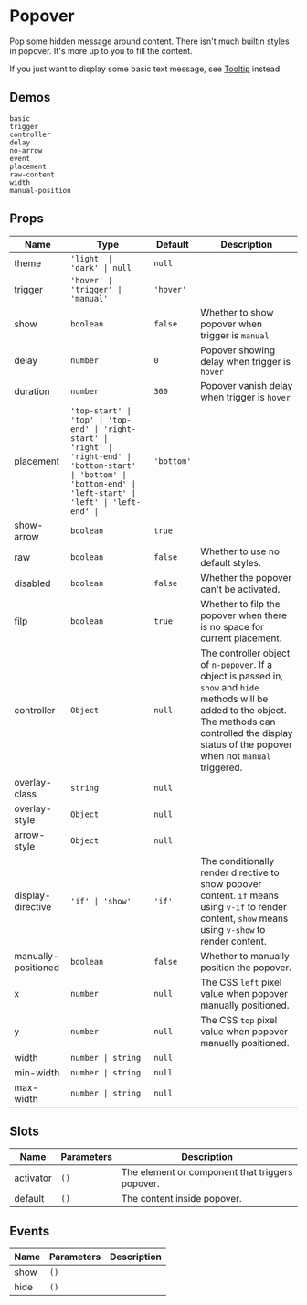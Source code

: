# Popover

Pop some hidden message around content. There isn't much builtin styles in popover. It's more up to you to fill the content.

If you just want to display some basic text message, see [Tooltip](n-tooltip) instead.

## Demos

```demo
basic
trigger
controller
delay
no-arrow
event
placement
raw-content
width
manual-position
```

## Props
|Name|Type|Default|Description|
|-|-|-|-|
|theme|`'light' \| 'dark' \| null`|`null`||
|trigger|`'hover' \| 'trigger' \| 'manual'`|`'hover'`||
|show|`boolean`|`false`|Whether to show popover when trigger is `manual`|
|delay|`number`|`0`|Popover showing delay when trigger is `hover`|
|duration|`number`|`300`|Popover vanish delay when trigger is `hover`|
|placement|`'top-start' \| 'top' \| 'top-end' \| 'right-start' \| 'right' \| 'right-end' \| 'bottom-start' \| 'bottom' \| 'bottom-end' \| 'left-start' \| 'left' \| 'left-end' \| `|`'bottom'`||
|show-arrow|`boolean`|`true`||
|raw|`boolean`|`false`|Whether to use no default styles.|
|disabled|`boolean`|`false`|Whether the popover can't be activated.|
|filp|`boolean`|`true`|Whether to filp the popover when there is no space for current placement.|
|controller|`Object`|`null`|The controller object of `n-popover`. If a object is passed in, `show` and `hide` methods will be added to the object. The methods can controlled the display status of the popover when not `manual` triggered.|
|overlay-class|`string`|`null`||
|overlay-style|`Object`|`null`||
|arrow-style|`Object`|`null`||
|display-directive|`'if' \| 'show'`|`'if'`|The conditionally render directive to show popover content. `if` means using `v-if` to render content, `show` means using `v-show` to render content.|
|manually-positioned|`boolean`|`false`|Whether to manually position the popover.|
|x|`number`|`null`|The CSS `left` pixel value when popover manually positioned.|
|y|`number`|`null`|The CSS `top` pixel value when popover manually positioned.|
|width|`number \| string`|`null`||
|min-width|`number \| string`|`null`||
|max-width|`number \| string`|`null`||

## Slots
|Name|Parameters|Description|
|-|-|-|
|activator|`()`|The element or component that triggers popover.|
|default|`()`|The content inside popover.|


## Events
|Name|Parameters|Description|
|-|-|-|
|show|`()`||
|hide|`()`||